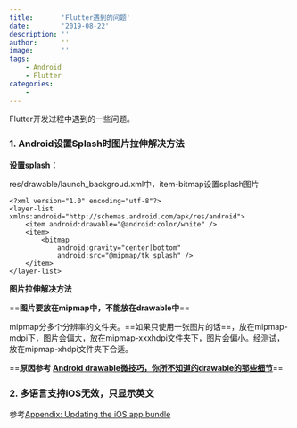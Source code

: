 ```yaml
---
title:       'Flutter遇到的问题'
date:        '2019-08-22'
description: ''
author:      ''
image:       ''
tags:
    - Android
    - Flutter
categories:
    - 
---
```


Flutter开发过程中遇到的一些问题。

<!--more-->

### 1. Android设置Splash时图片拉伸解决方法

**设置splash：**

res/drawable/launch_backgroud.xml中，item-bitmap设置splash图片

```
<?xml version="1.0" encoding="utf-8"?>
<layer-list xmlns:android="http://schemas.android.com/apk/res/android">
    <item android:drawable="@android:color/white" />
    <item>
        <bitmap
            android:gravity="center|bottom"
            android:src="@mipmap/tk_splash" />
    </item>
</layer-list>
```

**图片拉伸解决方法**

==**图片要放在mipmap中，不能放在drawable中**==

mipmap分多个分辨率的文件夹。==如果只使用一张图片的话==，放在mipmap-mdpi下，图片会偏大，放在mipmap-xxxhdpi文件夹下，图片会偏小。经测试，放在mipmap-xhdpi文件夹下合适。

==**原因参考 [Android drawable微技巧，你所不知道的drawable的那些细节](https://blog.csdn.net/guolin_blog/article/details/50727753)**==

### 2. 多语言支持iOS无效，只显示英文

参考[Appendix: Updating the iOS app bundle](https://flutter.dev/docs/development/accessibility-and-localization/internationalization#appendix-updating-the-ios-app-bundle)



